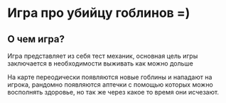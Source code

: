 # Игра про убийцу гоблинов =)

## О чем игра?

Игра представляет из себя тест механик, основная цель игры заключается в необходимости выживать как можно дольше

На карте переодически появляются новые гоблины и нападают на игрока, рандомно появляются аптечки с помощью которых можно восполнять здоровье, но так же через какое то время они исчезают.
